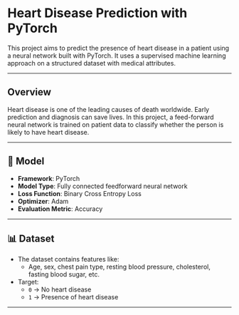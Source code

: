 # Heart Disease Prediction with PyTorch

This project aims to predict the presence of heart disease in a patient using a neural network built with PyTorch. It uses a supervised machine learning approach on a structured dataset with medical attributes.

---

## Overview

Heart disease is one of the leading causes of death worldwide. Early prediction and diagnosis can save lives. In this project, a feed-forward neural network is trained on patient data to classify whether the person is likely to have heart disease.

---

## 🧠 Model

- **Framework**: PyTorch
- **Model Type**: Fully connected feedforward neural network
- **Loss Function**: Binary Cross Entropy Loss
- **Optimizer**: Adam
- **Evaluation Metric**: Accuracy

---

## 📊 Dataset

- The dataset contains features like:
  - Age, sex, chest pain type, resting blood pressure, cholesterol, fasting blood sugar, etc.
- Target:
  - `0` → No heart disease
  - `1` → Presence of heart disease

---
